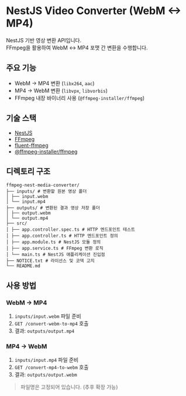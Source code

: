 # NestJS Video Converter (WebM <-> MP4)

NestJS 기반 영상 변환 API입니다.  
FFmpeg을 활용하여 WebM ↔ MP4 포맷 간 변환을 수행합니다.

## 주요 기능

- WebM → MP4 변환 (`libx264`, `aac`)
- MP4 → WebM 변환 (`libvpx`, `libvorbis`)
- FFmpeg 내장 바이너리 사용 (`@ffmpeg-installer/ffmpeg`)

## 기술 스택

- [NestJS](https://nestjs.com/)
- [FFmpeg](https://ffmpeg.org/)
- [fluent-ffmpeg](https://github.com/fluent-ffmpeg/node-fluent-ffmpeg)
- [@ffmpeg-installer/ffmpeg](https://github.com/eugeneware/ffmpeg-installer)

## 디렉토리 구조

```
ffmpeg-nest-media-converter/
├── inputs/ # 변환할 원본 영상 폴더
│ ├── input.webm
│ └── input.mp4
├── outputs/ # 변환된 결과 영상 저장 폴더
│ ├── output.webm
│ └── output.mp4
├── src/
│ ├── app.controller.spec.ts # HTTP 엔드포인트 테스트
│ ├── app.controller.ts # HTTP 엔드포인트 정의
│ ├── app.module.ts # NestJS 모듈 정의
│ ├── app.service.ts # FFmpeg 변환 로직
│ └── main.ts # NestJS 애플리케이션 진입점
├── NOTICE.txt # 라이선스 및 코덱 고지
└── README.md
```

## 사용 방법

### WebM → MP4

1. `inputs/input.webm` 파일 준비
2. `GET /convert-webm-to-mp4` 호출
3. 결과: `outputs/output.mp4`

### MP4 → WebM

1. `inputs/input.mp4` 파일 준비
2. `GET /convert-mp4-to-webm` 호출
3. 결과: `outputs/output.webm`

> 파일명은 고정되어 있습니다.
> (추후 확장 가능)

